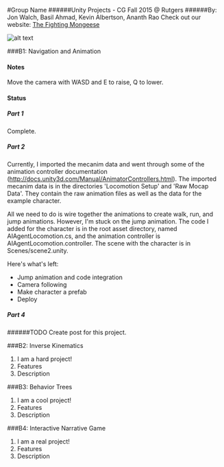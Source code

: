 #Group Name
######Unity Projects - CG Fall 2015 @ Rutgers
######By: Jon Walch, Basil Ahmad, Kevin Albertson, Ananth Rao
Check out our website: [The Fighting Mongeese](https://cgf1518rutgers.wordpress.com/ "Our Homepage!")

![alt text](teamLogo.png)

###B1: Navigation and Animation
#### Notes ####
Move the camera with WASD and E to raise, Q to lower.

#### Status ####

##### Part 1 #####
Complete.

##### Part 2 #####
Currently, I imported the mecanim data and went through some of the animation controller documentation (http://docs.unity3d.com/Manual/AnimatorControllers.html). The imported mecanim data is in the directories 'Locomotion Setup' and 'Raw Mocap Data'. They contain the raw animation files as well as the data for the example character.

All we need to do is wire together the animations to create walk, run, and jump animations. However, I'm stuck on the jump animation. The code I added for the character is in the root asset directory, named AIAgentLocomotion.cs, and the animation controller is AIAgentLocomotion.controller. The scene with the character is in Scenes/scene2.unity.

Here's what's left:
- Jump animation and code integration
- Camera following
- Make character a prefab
- Deploy

##### Part 4 #####
######TODO
Create post for this project.

###B2: Inverse Kinematics
1. I am a hard project!
2. Features
3. Description

###B3: Behavior Trees
1. I am a cool project!
2. Features
3. Description

###B4: Interactive Narrative Game
1. I am a real project!
2. Features
3. Description
